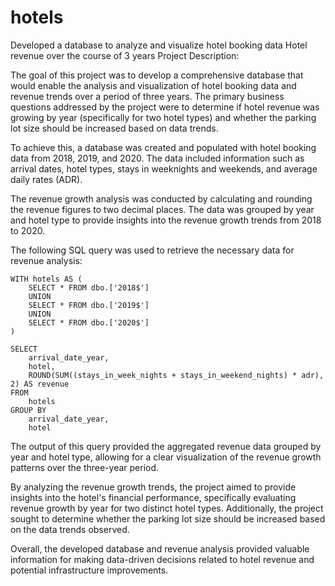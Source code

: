 # hotels
Developed a database to analyze and visualize hotel booking data
Hotel revenue over the course of 3 years
Project Description:

The goal of this project was to develop a comprehensive database that would enable the analysis and visualization of hotel booking data and revenue trends over a period of three years. The primary business questions addressed by the project were to determine if hotel revenue was growing by year (specifically for two hotel types) and whether the parking lot size should be increased based on data trends.

To achieve this, a database was created and populated with hotel booking data from 2018, 2019, and 2020. The data included information such as arrival dates, hotel types, stays in weeknights and weekends, and average daily rates (ADR).

The revenue growth analysis was conducted by calculating and rounding the revenue figures to two decimal places. The data was grouped by year and hotel type to provide insights into the revenue growth trends from 2018 to 2020.

The following SQL query was used to retrieve the necessary data for revenue analysis:

```
WITH hotels AS (
    SELECT * FROM dbo.['2018$']
    UNION
    SELECT * FROM dbo.['2019$']
    UNION
    SELECT * FROM dbo.['2020$']
)

SELECT 
    arrival_date_year, 
    hotel, 
    ROUND(SUM((stays_in_week_nights + stays_in_weekend_nights) * adr), 2) AS revenue 
FROM 
    hotels 
GROUP BY 
    arrival_date_year, 
    hotel
```

The output of this query provided the aggregated revenue data grouped by year and hotel type, allowing for a clear visualization of the revenue growth patterns over the three-year period.

By analyzing the revenue growth trends, the project aimed to provide insights into the hotel's financial performance, specifically evaluating revenue growth by year for two distinct hotel types. Additionally, the project sought to determine whether the parking lot size should be increased based on the data trends observed.

Overall, the developed database and revenue analysis provided valuable information for making data-driven decisions related to hotel revenue and potential infrastructure improvements.
